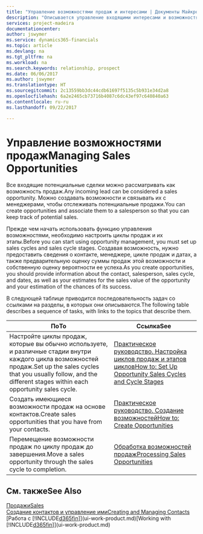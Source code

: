 ```yaml
---
title: "Управление возможностями продаж и интересами | Документы Майкрософт"
description: "Описывается управление входящими интересами и возможностями продаж и в Financials, а также связыванием возможностей с менеджерами по продажам для отслеживания потенциальных продаж."
services: project-madeira
documentationcenter: 
author: jswymer
ms.service: dynamics365-financials
ms.topic: article
ms.devlang: na
ms.tgt_pltfrm: na
ms.workload: na
ms.search.keywords: relationship, prospect
ms.date: 06/06/2017
ms.author: jswymer
ms.translationtype: HT
ms.sourcegitcommit: 2c13559bb3dc44cdb61697f5135c5b931e34d2a8
ms.openlocfilehash: 6a2e2465cb73716b4087c6dc43ef97c640840a63
ms.contentlocale: ru-ru
ms.lasthandoff: 09/22/2017

---
```

# <a name="managing-sales-opportunities"></a><span data-ttu-id="deffb-103">Управление возможностями продаж</span><span class="sxs-lookup"><span data-stu-id="deffb-103">Managing Sales Opportunities</span></span>
<span data-ttu-id="deffb-104">Все входящие потенциальные сделки можно рассматривать как возможность продаж.</span><span class="sxs-lookup"><span data-stu-id="deffb-104">Any incoming lead can be considered a sales opportunity.</span></span> <span data-ttu-id="deffb-105">Можно создавать возможности и связывать их с менеджерами, чтобы отслеживать потенциальные продажи.</span><span class="sxs-lookup"><span data-stu-id="deffb-105">You can create opportunities and associate them to a salesperson so that you can keep track of potential sales.</span></span>

<span data-ttu-id="deffb-106">Прежде чем начать использовать функцию управления возможностями, необходимо настроить циклы продаж и их этапы.</span><span class="sxs-lookup"><span data-stu-id="deffb-106">Before you can start using opportunity management, you must set up sales cycles and sales cycle stages.</span></span> <span data-ttu-id="deffb-107">Создавая возможность, нужно предоставить сведения о контакте, менеджере, цикле продаж и датах, а также предварительную оценку суммы продаж этой возможности и собственную оценку вероятности ее успеха.</span><span class="sxs-lookup"><span data-stu-id="deffb-107">As you create opportunities, you should provide information about the contact, salesperson, sales cycle, and dates, as well as your estimates for the sales value of the opportunity and your estimation of the chances of its success.</span></span>

<span data-ttu-id="deffb-108">В следующей таблице приводится последовательность задач со ссылками на разделы, в которых они описываются.</span><span class="sxs-lookup"><span data-stu-id="deffb-108">The following table describes a sequence of tasks, with links to the topics that describe them.</span></span> 

| <span data-ttu-id="deffb-109">По</span><span class="sxs-lookup"><span data-stu-id="deffb-109">To</span></span> | <span data-ttu-id="deffb-110">Ссылка</span><span class="sxs-lookup"><span data-stu-id="deffb-110">See</span></span> |
| --- | --- |
| <span data-ttu-id="deffb-111">Настройте циклы продаж, которые вы обычно используете, и различные стадии внутри каждого цикла возможностей продаж.</span><span class="sxs-lookup"><span data-stu-id="deffb-111">Set up the sales cycles that you usually follow, and the different stages within each opportunity sales cycle.</span></span> |[<span data-ttu-id="deffb-112">Практическое руководство. Настройка циклов продаж и этапов циклов</span><span class="sxs-lookup"><span data-stu-id="deffb-112">How to: Set Up Opportunity Sales Cycles and Cycle Stages</span></span>](marketing-how-setup-opportunity-sales-cycles-stages.md) |
| <span data-ttu-id="deffb-113">Создать имеющиеся возможности продаж на основе контактов.</span><span class="sxs-lookup"><span data-stu-id="deffb-113">Create sales opportunities that you have from your contacts.</span></span> |[<span data-ttu-id="deffb-114">Практическое руководство. Создание возможностей</span><span class="sxs-lookup"><span data-stu-id="deffb-114">How to: Create Opportunities</span></span>](marketing-how-create-opportunities.md) |
| <span data-ttu-id="deffb-115">Перемещение возможности продаж по циклу продаж до завершения.</span><span class="sxs-lookup"><span data-stu-id="deffb-115">Move a sales opportunity through the sales cycle to completion.</span></span> |[<span data-ttu-id="deffb-116">Обработка возможностей продаж</span><span class="sxs-lookup"><span data-stu-id="deffb-116">Processing Sales Opportunities</span></span>](marketing-processing-sales-opportunities.md) |

## <a name="see-also"></a><span data-ttu-id="deffb-117">См. также</span><span class="sxs-lookup"><span data-stu-id="deffb-117">See Also</span></span>
[<span data-ttu-id="deffb-118">Продажи</span><span class="sxs-lookup"><span data-stu-id="deffb-118">Sales</span></span>](sales-manage-sales.md)  
[<span data-ttu-id="deffb-119">Создание контактов и управление ими</span><span class="sxs-lookup"><span data-stu-id="deffb-119">Creating and Managing Contacts</span></span>](marketing-contacts.md)  
<span data-ttu-id="deffb-120">[Работа с [!INCLUDE[d365fin](includes/d365fin_md.md)]](ui-work-product.md)</span><span class="sxs-lookup"><span data-stu-id="deffb-120">[Working with [!INCLUDE[d365fin](includes/d365fin_md.md)]](ui-work-product.md)</span></span>

